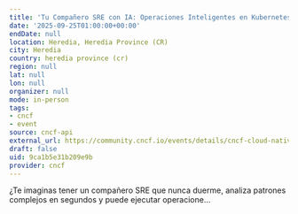 ```yaml
---
title: 'Tu Compañero SRE con IA: Operaciones Inteligentes en Kubernetes con kagent'
date: '2025-09-25T01:00:00+00:00'
endDate: null
location: Heredia, Heredia Province (CR)
city: Heredia
country: heredia province (cr)
region: null
lat: null
lon: null
organizer: null
mode: in-person
tags:
- cncf
- event
source: cncf-api
external_url: https://community.cncf.io/events/details/cncf-cloud-native-costa-rica-presents-tu-companero-sre-con-ia-operaciones-inteligentes-en-kubernetes-con-kagent/
draft: false
uid: 9ca1b5e31b209e9b
provider: cncf
---
```

¿Te imaginas tener un compañero SRE que nunca duerme, analiza patrones complejos en segundos y puede ejecutar operacione...
